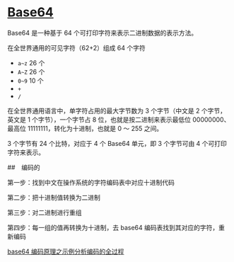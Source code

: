# [Base64](https://zh.wikipedia.org/wiki/Base64)

Base64 是一种基于 64 个可打印字符来表示二进制数据的表示方法。

在全世界通用的可见字符（62+2）组成 64 个字符

- `a~z` 26 个
- `A~Z` 26 个
- `0~9` 10 个
- `+`
- `/`

在全世界通用语言中，单字符占用的最大字节数为 3 个字节（中文是 2 个字节，英文是 1 个字节），一个字节占 8 位，也就是按二进制来表示最低位 00000000、最高位 11111111，转化为十进制，也就是 0 ～ 255 之间。

3 个字节有 24 个比特，对应于 4 个 Base64 单元，即 3 个字节可由 4 个可打印字符来表示。

##　编码的

第一步：找到中文在操作系统的字符编码表中对应十进制代码

第二步：把十进制值转换为二进制

第三步：对二进制进行重组

第四步：每一组的值再转换为十进制，去 base64 编码表找到其对应的字符，重新编码

[base64 编码原理之示例分析编码的全过程](https://mp.weixin.qq.com/s/IAcu5xNjKEq4Zwh6uRkgBA)
